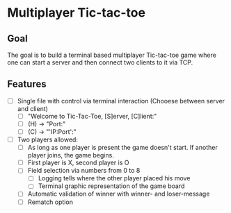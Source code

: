 # Multiplayer Tic-tac-toe

## Goal
The goal is to build a terminal based multiplayer Tic-tac-toe game where one can start a server and then connect two clients to it via TCP.

## Features
- [ ] Single file with control via terminal interaction (Chooese between server and client)
    - [ ] "Welcome to Tic-Tac-Toe, [S]erver, [C]lient:"
    - [ ] (H) -> "Port:"
    - [ ] (C) -> "'IP:Port':"
- [ ] Two players allowed:
    - [ ] As long as one player is present the game doesn't start. If another player joins, the game begins.
    - [ ] First player is X, second player is O
    - [ ] Field selection via numbers from 0 to 8
        - [ ] Logging tells where the other player placed his move
        - [ ] Terminal graphic representation of the game board
    - [ ] Automatic validation of winner with winner- and loser-message
    - [ ] Rematch option
